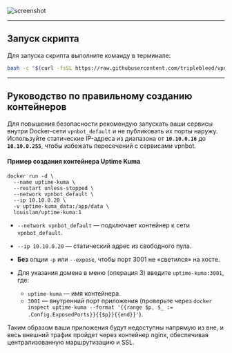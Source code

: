 ![screenshot](https://hostux.pics/images/2025/04/15/imaged370a45bba17a530.png)

---

## Запуск скрипта

Для запуска скрипта выполните команду в терминале:

```bash
bash -c "$(curl -fsSL https://raw.githubusercontent.com/triplebleed/vpnbot-ssl-manager/main/vpnbot-ssl-manager.sh)"
```

--- 

## Руководство по правильному созданию контейнеров

Для повышения безопасности рекомендую запускать ваши сервисы внутри Docker-сети `vpnbot_default` и не публиковать их порты наружу. Используйте статические IP-адреса из диапазона от **`10.10.0.16`** до **`10.10.0.255`**, чтобы избежать пересечений с сервисами vpnbot.

#### Пример создания контейнера Uptime Kuma

```docker
docker run -d \
  --name uptime-kuma \
  --restart unless-stopped \
  --network vpnbot_default \
  --ip 10.10.0.20 \
  -v uptime-kuma_data:/app/data \
  louislam/uptime-kuma:1
```

- `--network vpnbot_default` — подключает контейнер к сети `vpnbot_default`.
- `--ip 10.10.0.20` — статический адрес из свободного пула.
- **Без** опции `-p` или `--expose`, чтобы порт 3001 не «светился» на хосте.

- Для указания домена в меню (операция 3) введите `uptime-kuma:3001`, где:
    - `uptime-kuma` — имя контейнера.
    - `3001` — внутренний порт приложения (проверьте через `docker inspect uptime-kuma --format '{{range $p, $_ := .Config.ExposedPorts}}{{$p}}{{end}}'`).

Таким образом ваши приложения будут недоступны напрямую из вне, и весь внешний трафик пройдет через контейнер nginx, обеспечивая централизованную маршрутизацию и SSL.
